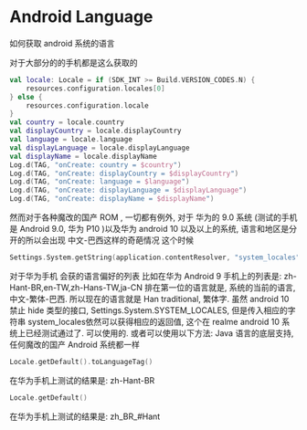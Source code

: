 # Android Language 

如何获取 android 系统的语言

对于大部分的的手机都是这么获取的
```kotlin
val locale: Locale = if (SDK_INT >= Build.VERSION_CODES.N) {
    resources.configuration.locales[0]
} else {
    resources.configuration.locale
}
val country = locale.country
val displayCountry = locale.displayCountry
val language = locale.language
val displayLanguage = locale.displayLanguage
val displayName = locale.displayName
Log.d(TAG, "onCreate: country = $country")
Log.d(TAG, "onCreate: displayCountry = $displayCountry")
Log.d(TAG, "onCreate: language = $language")
Log.d(TAG, "onCreate: displayLanguage = $displayLanguage")
Log.d(TAG, "onCreate: displayName = $displayName")

```
然而对于各种魔改的国产 ROM , 一切都有例外,
对于 华为的 9.0 系统 (测试的手机是 Android 9.0, 华为 P10 )以及华为 android 10 以及以上的系统, 
语言和地区是分开的所以会出现 中文-巴西这样的奇葩情况
这个时候
``` kotlin
Settings.System.getString(application.contentResolver, "system_locales")
```
对于华为手机 会获的语言偏好的列表 比如在华为 Android 9 手机上的列表是:
zh-Hant-BR,en-TW,zh-Hans-TW,ja-CN
排在第一位的语言就是, 系统的当前的语言, 中文-繁体-巴西. 所以现在的语言就是 Han traditional, 繁体字. 
虽然 android 10 禁止 hide 类型的接口, Settings.System.SYSTEM_LOCALES, 但是传入相应的字符串 system_locales依然可以获得相应的返回值, 这个在 realme android 10 系统上已经测试通过了. 可以使用的.
或者可以使用以下方法:
Java 语言的底层支持, 任何魔改的国产 Android 系统都一样
``` kotlin
Locale.getDefault().toLanguageTag()
```
在华为手机上测试的结果是: zh-Hant-BR

```kotlin
Locale.getDefault()
```
在华为手机上测试的结果是: zh_BR_#Hant

